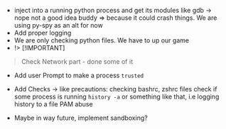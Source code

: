 - inject into a running python process and get its modules like gdb -> nope not a good idea buddy => because it could crash things. We are using py-spy as an alt for now
- Add proper logging
- We are only checking python files. We have to up our game
- !> [!IMPORTANT]
> Check Network part - done some of it

- Add user Prompt to make a process `trusted`
- Add Checks -> like precautions:
  checking bashrc, zshrc files
  check if some process is running `history -a` or something like that, i.e logging history to a file
  PAM abuse

- Maybe in way future, implement sandboxing?

